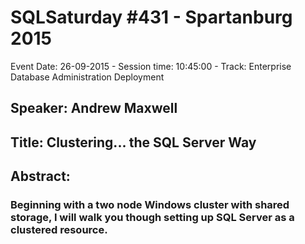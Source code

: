 # SQLSaturday #431 - Spartanburg 2015
Event Date: 26-09-2015 - Session time: 10:45:00 - Track: Enterprise Database Administration  Deployment
## Speaker: Andrew Maxwell
## Title: Clustering... the SQL Server Way
## Abstract:
### Beginning with a two node Windows cluster with shared storage, I will walk you though setting up SQL Server as a clustered resource.
